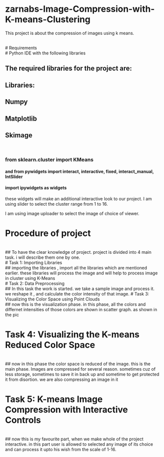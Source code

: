 # zarnabs-Image-Compression-with-K-means-Clustering
This project is about the compression of images using k means. 

<br>
# Requirements 
<br>
# Python IDE with the following libraries

## The required libraries for the project are: 
## Libraries:
## Numpy 
## Matplotlib 
## Skimage

<br> 

### from sklearn.cluster import KMeans
#### and from pywidgets import interact, interactive, fixed, interact_manual, IntSlider
#### import ipywidgets as widgets

these widgets will make an additional interactive look to our project.
I am using slider to select the cluster range from 1 to 16.

I am using image uploader to select the image of choice of viewer.

# Procedure of project
<br> 
## To have the clear knowledge of project. project is divided into 4 main task. i will describe them one by one. 
<br>
# Task 1: Importing Libraries
<br>
## importing the libraries , import all the libraries which are mentioned earlier. these libraries will process the image and will help to process image in cluster using K-Means
<br>
# Task 2: Data Preprocessing
<br>
## In this task the work is started. we take a sample image and process it. we reshape it , and calculate the color intensity of that image.
# Task 3: Visualizing the Color Space using Point Clouds
<br>
## now this is the visualization phase. in this phase, all the colors and differnet intensities of those colors are shown in scatter graph. as shown in the pic

# Task 4: Visualizing the K-means Reduced Color Space
<br> 
## now in this phase the color space is reduced of the image. this is the main phase. Images are compressed for several reason. sometimes cuz of less storage, sometimes to save it in back up and sometime to get protected it from disortion. we are also compressing an image in it

# Task 5: K-means Image Compression with Interactive Controls
<br>
## now this is my favourite part, when we make whole of the project interactive. in this part user is allowed to selected any image of its choice and can process it upto his wish from the scale of 1-16. 




